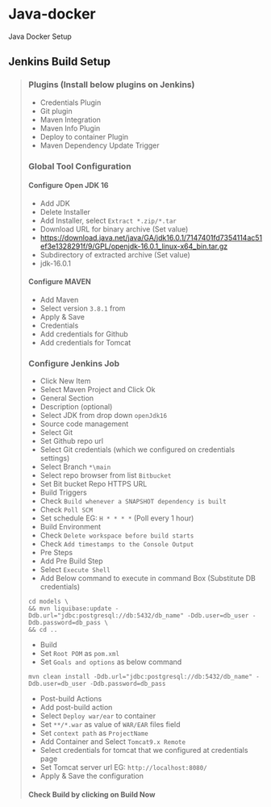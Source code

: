 # Java-docker
Java Docker Setup


## Jenkins Build Setup
> ### Plugins (Install below plugins on Jenkins)
>  - Credentials Plugin
>  - Git plugin
>  - Maven Integration
>  - Maven Info Plugin
>  - Deploy to container Plugin
>  - Maven Dependency Update Trigger
> ### Global Tool Configuration
>
> #### Configure Open JDK 16
>  - Add JDK
>  - Delete Installer
>  - Add Installer, select `Extract *.zip/*.tar`
>  - Download URL for binary archive (Set value)
>   - https://download.java.net/java/GA/jdk16.0.1/7147401fd7354114ac51ef3e1328291f/9/GPL/openjdk-16.0.1_linux-x64_bin.tar.gz
>  - Subdirectory of extracted archive (Set value)
>   - jdk-16.0.1
> 
> #### Configure MAVEN
>  - Add Maven
>   - Select version `3.8.1` from 
>   - Apply & Save
>  - Credentials
>   - Add credentials for Github
>   - Add credentials for Tomcat
> ### Configure Jenkins Job
>  - Click New Item
>  - Select Maven Project and Click Ok
>  - General Section
>   - Description (optional)
>   - Select JDK from drop down `openJdk16`
>  - Source code management
>   - Select Git
>   - Set Github repo url
>   - Select Git credentials (which we configured on credentials settings)
>   - Select Branch `*\main`
>   - Select repo browser from list `Bitbucket`
>   - Set Bit bucket Repo HTTPS URL
>  - Build Triggers
>   - Check `Build whenever a SNAPSHOT dependency is built`
>   - Check `Poll SCM`
>   - Set schedule EG: `H * * * *` (Poll every 1 hour)
>  - Build Environment
>   - Check `Delete workspace before build starts`
>   - Check `Add timestamps to the Console Output`
>  - Pre Steps
>   - Add Pre Build Step
>   - Select `Execute Shell`
>   - Add Below command to execute in command Box (Substitute DB credentials)
>    ```
>    cd models \
>    && mvn liquibase:update -Ddb.url="jdbc:postgresql://db:5432/db_name" -Ddb.user=db_user -Ddb.password=db_pass \
>    && cd ..
>    ```
>  - Build
>   - Set `Root POM` as `pom.xml`
>   - Set `Goals and options` as below command
>    ```
>    mvn clean install -Ddb.url="jdbc:postgresql://db:5432/db_name" -Ddb.user=db_user -Ddb.password=db_pass
>    ```
>  - Post-build Actions
>   - Add post-build action
>   - Select `Deploy war/ear` to container
>   - Set `**/*.war` as value of `WAR/EAR` files field
>   - Set `context path` as `ProjectName`
>   - Add Container and Select `Tomcat9.x Remote`
>   - Select credentials for tomcat that we configured at credentials page
>   - Set Tomcat server url EG: `http://localhost:8080/`
>  - Apply & Save the configuration
>  
> #### Check Build by clicking on Build Now
